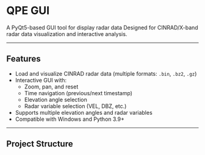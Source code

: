 # QPE GUI

A PyQt5-based GUI tool for display radar data
Designed for CINRAD/X-band radar data visualization and interactive analysis.

---

## Features

- Load and visualize CINRAD radar data (multiple formats: `.bin`, `.bz2`, `.gz`)  
- Interactive GUI with:
  - Zoom, pan, and reset
  - Time navigation (previous/next timestamp)
  - Elevation angle selection
  - Radar variable selection (VEL, DBZ, etc.)  
- Supports multiple elevation angles and radar variables  
- Compatible with Windows and Python 3.9+  

---

## Project Structure


